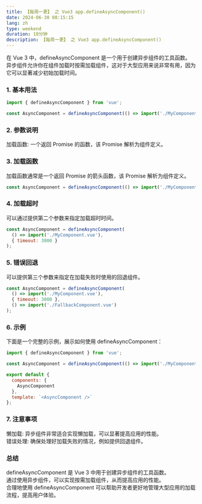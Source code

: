 ```yaml
---
title: 【每周一更】 之 Vue3 app.defineAsyncComponent()
date: 2024-06-30 08:15:15
lang: zh
type: weekend
duration: 10分钟
description: 【每周一更】 之 Vue3 app.defineAsyncComponent()
---
```

在 Vue 3 中，defineAsyncComponent 是一个用于创建异步组件的工具函数。异步组件允许你在组件加载时按需加载组件，这对于大型应用来说非常有用，因为它可以显著减少初始加载时间。

### 1. 基本用法
``` javascript
import { defineAsyncComponent } from 'vue';

const AsyncComponent = defineAsyncComponent(() => import('./MyComponent.vue'));
```
### 2. 参数说明
加载函数: 一个返回 Promise 的函数，该 Promise 解析为组件定义。
### 3. 加载函数
加载函数通常是一个返回 Promise 的箭头函数，该 Promise 解析为组件定义。

``` javascript
const AsyncComponent = defineAsyncComponent(() => import('./MyComponent.vue'));
```
### 4. 加载超时
可以通过提供第二个参数来指定加载超时时间。

``` javascript
const AsyncComponent = defineAsyncComponent(
  () => import('./MyComponent.vue'),
  { timeout: 3000 }
);
```
### 5. 错误回退
可以提供第三个参数来指定在加载失败时使用的回退组件。

``` javascript
const AsyncComponent = defineAsyncComponent(
  () => import('./MyComponent.vue'),
  { timeout: 3000 },
  () => import('./FallbackComponent.vue')
);
```
### 6. 示例
下面是一个完整的示例，展示如何使用 defineAsyncComponent：

``` javascript
import { defineAsyncComponent } from 'vue';

const AsyncComponent = defineAsyncComponent(() => import('./MyComponent.vue'));

export default {
  components: {
    AsyncComponent
  },
  template: `<AsyncComponent />`
};
```
### 7. 注意事项
懒加载: 异步组件非常适合实现懒加载，可以显著提高应用的性能。  
错误处理: 确保处理好加载失败的情况，例如提供回退组件。  
### 总结  
defineAsyncComponent 是 Vue 3 中用于创建异步组件的工具函数。  
通过使用异步组件，可以实现按需加载组件，从而提高应用的性能。  
合理地使用 defineAsyncComponent 可以帮助开发者更好地管理大型应用的加载流程，提高用户体验。